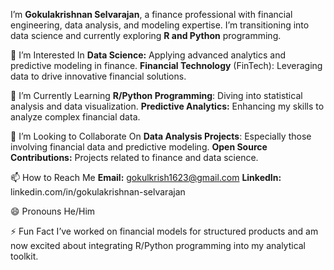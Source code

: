 I’m **Gokulakrishnan Selvarajan**, a finance professional with financial engineering, data analysis, and modeling expertise. I’m transitioning into data science and currently exploring **R and Python** programming.

👀 I’m Interested In
**Data Science:** Applying advanced analytics and predictive modeling in finance.
**Financial Technology** (FinTech): Leveraging data to drive innovative financial solutions.

🌱 I’m Currently Learning
**R/Python Programming**: Diving into statistical analysis and data visualization.
**Predictive Analytics:** Enhancing my skills to analyze complex financial data.

💞️ I’m Looking to Collaborate On
**Data Analysis Projects**: Especially those involving financial data and predictive modeling.
**Open Source Contributions:** Projects related to finance and data science.

📫 How to Reach Me
**Email:** gokulkrish1623@gmail.com
**LinkedIn:** linkedin.com/in/gokulakrishnan-selvarajan

😄 Pronouns
He/Him

⚡ Fun Fact
I’ve worked on financial models for structured products and am now excited about integrating R/Python programming into my analytical toolkit.
